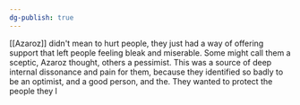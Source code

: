 ```yaml
---
dg-publish: true
---
```

[[Azaroz]] didn't mean to hurt people, they just had a way of offering
support that left people feeling bleak and miserable. Some might call
them a sceptic, Azaroz thought, others a pessimist. This was a source of
deep internal dissonance and pain for them, because they identified so
badly to be an optimist, and a good person, and the. They wanted to
protect the people they l